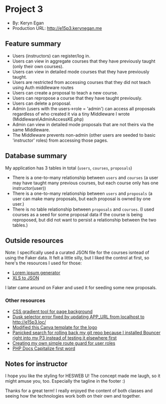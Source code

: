 
# Project 3
+ By: Keryn Egan
+ Production URL: <http://e15p3.kerynegan.me>


## Feature summary

+ Users (instructors) can register/log in.
+ Users can view in aggregate courses that they have previously taught (only their own courses).
+ Users can view in detailed mode courses that they have previously taught.
+ Users are restricted from accessing courses that they did not teach using Auth middleware routes
+ Users can create a proposal to teach a new course.
+ Users can repropose a course that they have taught previously.
+ Users can delete a proposal. 
+ Admin (users with the users->role = 'admin') can access all proposals regardless of who created it via a tiny Middleware I wrote (Middleware\AdminAccessKE.php)
+ Admin can view in detailed mode proposals that are not theirs via the same Middleware.
+ The Middleware prevents non-admin (other users are seeded to basic 'instructor' roles) from accessing those pages.
  
## Database summary
My application has 3 tables in total (`users`, `courses`, `proposals`)

+ There is a one-to-many relationship between `users` and `courses` 
  (a user may have taught many previous courses, but each course only has one instructor(user))
+ There is a one-to-many relationship between `users` and `proposals` 
  (a user can make many proposals, but each proposal is owned by one user.)
+ There is no table relationship between `proposals` and `courses`. 
  (I used courses as a seed for some proposal data if the course is being reproposed, but did not want to persist a relationship between the two tables.)

## Outside resources
Note: I specifically used a curated JSON file for the courses isntead of using the Faker data. It felt a little silly, but I liked the control at first, so here's the resources I used for those:
+ [Lorem ipsum generator](https://www.freeformatter.com/lorem-ipsum-generator.html)
+ [XLS to JSON](https://beautifytools.com/excel-to-json-converter.php)

I later came around on Faker and used it for seeding some new proposals.

### Other resources
+ [CSS gradient tool for page background](https://cssgradient.io/)
+ [Dusk selector error fixed by updating APP_URL from localhost to http://e15p3.loc/ ](https://stackoverflow.com/questions/48567518/laravel-dusk-nosuchelementexception-unable-to-locate-element)
+ [Modified this Canva template for the logo](https://www.canva.com/templates/EADhqLkLnzk-green-and-blue-community-college-logo/)
+ [Panicked search for rolling back my git repo because I installed Bouncer right into my P3 instead of testing it elsewhere first](https://stackoverflow.com/questions/4114095/how-do-i-revert-a-git-repository-to-a-previous-commit)
+ [Creating my own simple route guard for user roles](https://stackoverflow.com/questions/52901316/laravel-give-user-access-to-specific-route-when-conditions-are-met)
+ [PHP Docs Capitalize first word](https://www.php.net/manual/en/function.ucfirst.php)


## Notes for instructor
I hope you like the styling for HESWEB U! The concept made me laugh, so it might amuse you, too. Especially the tagline in the footer :)

Thanks for a great term! I really enjoyed the content of both classes and seeing how the technologies work both on their own and together. 